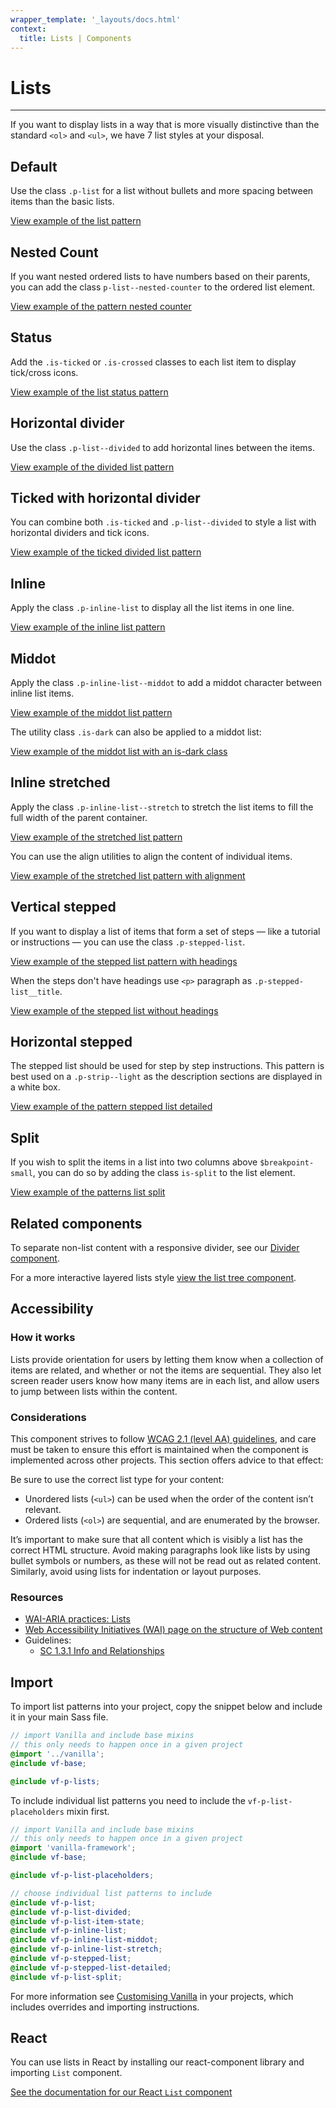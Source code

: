 ```yaml
---
wrapper_template: '_layouts/docs.html'
context:
  title: Lists | Components
---
```


# Lists

<hr>

If you want to display lists in a way that is more visually distinctive than the
standard `<ol>` and `<ul>`, we have 7 list styles at your disposal.

## Default

Use the class `.p-list` for a list without bullets and more spacing between
items than the basic lists.

<div class="embedded-example"><a href="/docs/examples/patterns/lists/list/" class="js-example">
View example of the list pattern
</a></div>

## Nested Count

If you want nested ordered lists to have numbers based on their parents, you can add the class `p-list--nested-counter` to the ordered list element.

<div class="embedded-example"><a href="/docs/examples/patterns/lists/list-nested-count/" class="js-example">
View example of the pattern nested counter
</a></div>

## Status

Add the `.is-ticked` or `.is-crossed` classes to each list item to display tick/cross icons.

<div class="embedded-example"><a href="/docs/examples/patterns/lists/lists-status/" class="js-example">
View example of the list status pattern
</a></div>

## Horizontal divider

Use the class `.p-list--divided` to add horizontal lines between the items.

<div class="embedded-example"><a href="/docs/examples/patterns/lists/lists-dividers/" class="js-example">
View example of the divided list pattern
</a></div>

## Ticked with horizontal divider

You can combine both `.is-ticked` and `.p-list--divided` to style a
list with horizontal dividers and tick icons.

<div class="embedded-example"><a href="/docs/examples/patterns/lists/lists-dividers-ticked/" class="js-example">
View example of the ticked divided list pattern
</a></div>

## Inline

Apply the class `.p-inline-list` to display all the list items in one line.

<div class="embedded-example"><a href="/docs/examples/patterns/lists/lists-inline/" class="js-example">
View example of the inline list pattern
</a></div>

## Middot

Apply the class `.p-inline-list--middot` to add a middot character between
inline list items.

<div class="embedded-example"><a href="/docs/examples/patterns/lists/lists-mid-dot/" class="js-example">
View example of the middot list pattern
</a></div>

The utility class `.is-dark` can also be applied to a middot list:

<div class="embedded-example"><a href="/docs/examples/patterns/lists/lists-mid-dot-dark/" class="js-example">
View example of the middot list with an is-dark class
</a></div>

## Inline stretched

Apply the class `.p-inline-list--stretch` to stretch the list items to fill the full width of the parent container.

<div class="embedded-example"><a href="/docs/examples/patterns/lists/lists-inline-stretch/" class="js-example">
View example of the stretched list pattern
</a></div>

You can use the align utilities to align the content of individual items.

<div class="embedded-example"><a href="/docs/examples/patterns/lists/lists-inline-stretch-align/" class="js-example">
View example of the stretched list pattern with alignment
</a></div>

## Vertical stepped

If you want to display a list of items that form a set of steps — like a
tutorial or instructions — you can use the class `.p-stepped-list`.

<div class="embedded-example"><a href="/docs/examples/patterns/lists/lists-stepped/" class="js-example">
View example of the stepped list pattern with headings
</a></div>

When the steps don't have headings use `<p>` paragraph as `.p-stepped-list__title`.

<div class="embedded-example"><a href="/docs/examples/patterns/lists/lists-stepped-without-headings/" class="js-example">
View example of the stepped list without headings
</a></div>

## Horizontal stepped

The stepped list should be used for step by step instructions. This pattern is best
used on a `.p-strip--light` as the description sections are displayed in a white
box.

<div class="embedded-example"><a href="/docs/examples/patterns/lists/lists-stepped-detailed/" class="js-example">
View example of the pattern stepped list detailed
</a></div>

## Split

If you wish to split the items in a list into two columns above `$breakpoint-small`, you can do so by adding the class `is-split` to the list element.

<div class="embedded-example"><a href="/docs/examples/patterns/lists/lists-split/" class="js-example">
View example of the patterns list split
</a></div>

## Related components

To separate non-list content with a responsive divider, see our [Divider component](/docs/patterns/divider).

For a more interactive layered lists style [view the list tree component](/docs/patterns/list-tree).

## Accessibility

### How it works

Lists provide orientation for users by letting them know when a collection of items are related, and whether or not the items are sequential. They also let screen reader users know how many items are in each list, and allow users to jump between lists within the content.

### Considerations

This component strives to follow [WCAG 2.1 (level AA) guidelines](https://www.w3.org/TR/WCAG21/), and care must be taken to ensure this effort is maintained when the component is implemented across other projects. This section offers advice to that effect:

Be sure to use the correct list type for your content:

- Unordered lists (`<ul>`) can be used when the order of the content isn’t relevant.
- Ordered lists (`<ol>`) are sequential, and are enumerated by the browser.

It’s important to make sure that all content which is visibly a list has the correct HTML structure. Avoid making paragraphs look like lists by using bullet symbols or numbers, as these will not be read out as related content. Similarly, avoid using lists for indentation or layout purposes.

### Resources

- [WAI-ARIA practices: Lists ](https://www.w3.org/TR/wai-aria-1.1/#list)
- [Web Accessibility Initiatives (WAI) page on the structure of Web content](https://www.w3.org/WAI/tutorials/page-structure/content/#lists)
- Guidelines:
  - [SC 1.3.1 Info and Relationships](https://www.w3.org/TR/UNDERSTANDING-WCAG20/content-structure-separation-programmatic.html)

## Import

To import list patterns into your project, copy the snippet below and include it in your main Sass file.

```scss
// import Vanilla and include base mixins
// this only needs to happen once in a given project
@import '../vanilla';
@include vf-base;

@include vf-p-lists;
```

To include individual list patterns you need to include the `vf-p-list-placeholders` mixin first.

```scss
// import Vanilla and include base mixins
// this only needs to happen once in a given project
@import 'vanilla-framework';
@include vf-base;

@include vf-p-list-placeholders;

// choose individual list patterns to include
@include vf-p-list;
@include vf-p-list-divided;
@include vf-p-list-item-state;
@include vf-p-inline-list;
@include vf-p-inline-list-middot;
@include vf-p-inline-list-stretch;
@include vf-p-stepped-list;
@include vf-p-stepped-list-detailed;
@include vf-p-list-split;
```

For more information see [Customising Vanilla](/docs/customising-vanilla/) in your projects, which includes overrides and importing instructions.

## React

You can use lists in React by installing our react-component library and importing `List` component.

[See the documentation for our React `List` component](https://canonical-web-and-design.github.io/react-components/?path=/docs/list--default-story#list)

